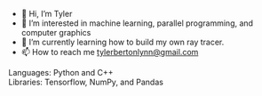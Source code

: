- 👋 Hi, I’m Tyler
- 👀 I’m interested in machine learning, parallel programming, and computer graphics
- 🌱 I’m currently learning how to build my own ray tracer.
- 📫 How to reach me tylerbertonlynn@gmail.com

Languages: Python and C++ <br />
Libraries: Tensorflow, NumPy, and Pandas
<!---
tylerblynn/tylerblynn is a ✨ special ✨ repository because its `README.md` (this file) appears on your GitHub profile.
You can click the Preview link to take a look at your changes.
--->
